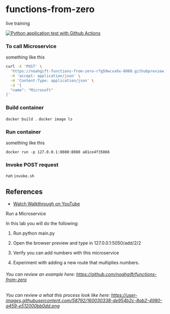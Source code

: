 # functions-from-zero
live training

[![Python application test with Github Actions](https://github.com/noahgift/functions-from-zero/actions/workflows/main.yml/badge.svg)](https://github.com/noahgift/functions-from-zero/actions/workflows/main.yml)


### To call Microservice 

something like this
```bash
curl -X 'POST' \
  'https://noahgift-functions-from-zero-r7g59wcxx6x-8080.githubpreview.dev/wiki' \
  -H 'accept: application/json' \
  -H 'Content-Type: application/json' \
  -d '{
  "name": "Microsoft"
}'
```

### Build container

`docker build .`
`docker image ls`

### Run container

something like this

`docker run -p 127.0.0.1:8080:8080 a81ce4f35866`

### Invoke POST request

run `invoke.sh`

## References

* [Watch Walkthrough on YouTube](https://youtu.be/KOAdCqpQSI4)

Run a Microservice

In this lab you will do the following:  

1.  Run python main.py

2.  Open the browser preview and type in 127.0.0.1:5050/add/2/2

3.  Verify you can add numbers with this microservice

4.  Experiment with adding a new route that multiplies numbers.


###### You can review an example here:  https://github.com/noahgift/functions-from-zero

###### You can review a what this process look like here:  https://user-images.githubusercontent.com/58792/160030338-de954b2c-8ab2-4980-a459-e512000bb0dd.png


